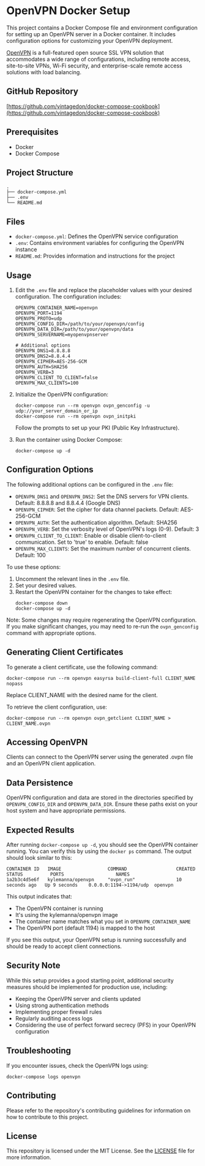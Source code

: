 # OpenVPN Docker Setup

This project contains a Docker Compose file and environment configuration for setting up an OpenVPN server in a Docker container. It includes configuration options for customizing your OpenVPN deployment.

[OpenVPN](https://openvpn.net/) is a full-featured open source SSL VPN solution that accommodates a wide range of configurations, including remote access, site-to-site VPNs, Wi-Fi security, and enterprise-scale remote access solutions with load balancing.

## GitHub Repository
[https://github.com/vintagedon/docker-compose-cookbook](https://github.com/vintagedon/docker-compose-cookbook)

## Prerequisites
- Docker
- Docker Compose

## Project Structure
```
.
├── docker-compose.yml
├── .env
└── README.md
```

## Files
- `docker-compose.yml`: Defines the OpenVPN service configuration
- `.env`: Contains environment variables for configuring the OpenVPN instance
- `README.md`: Provides information and instructions for the project

## Usage

1. Edit the `.env` file and replace the placeholder values with your desired configuration. The configuration includes:

   ```
   OPENVPN_CONTAINER_NAME=openvpn
   OPENVPN_PORT=1194
   OPENVPN_PROTO=udp
   OPENVPN_CONFIG_DIR=/path/to/your/openvpn/config
   OPENVPN_DATA_DIR=/path/to/your/openvpn/data
   OPENVPN_SERVERNAME=myopenvpnserver

   # Additional options
   OPENVPN_DNS1=8.8.8.8
   OPENVPN_DNS2=8.8.4.4
   OPENVPN_CIPHER=AES-256-GCM
   OPENVPN_AUTH=SHA256
   OPENVPN_VERB=3
   OPENVPN_CLIENT_TO_CLIENT=false
   OPENVPN_MAX_CLIENTS=100
   ```

2. Initialize the OpenVPN configuration:
   ```
   docker-compose run --rm openvpn ovpn_genconfig -u udp://your_server_domain_or_ip
   docker-compose run --rm openvpn ovpn_initpki
   ```
   Follow the prompts to set up your PKI (Public Key Infrastructure).

3. Run the container using Docker Compose:
   ```
   docker-compose up -d
   ```

## Configuration Options

The following additional options can be configured in the `.env` file:

- `OPENVPN_DNS1` and `OPENVPN_DNS2`: Set the DNS servers for VPN clients. Default: 8.8.8.8 and 8.8.4.4 (Google DNS)
- `OPENVPN_CIPHER`: Set the cipher for data channel packets. Default: AES-256-GCM
- `OPENVPN_AUTH`: Set the authentication algorithm. Default: SHA256
- `OPENVPN_VERB`: Set the verbosity level of OpenVPN's logs (0-9). Default: 3
- `OPENVPN_CLIENT_TO_CLIENT`: Enable or disable client-to-client communication. Set to 'true' to enable. Default: false
- `OPENVPN_MAX_CLIENTS`: Set the maximum number of concurrent clients. Default: 100

To use these options:

1. Uncomment the relevant lines in the `.env` file.
2. Set your desired values.
3. Restart the OpenVPN container for the changes to take effect:
   ```
   docker-compose down
   docker-compose up -d
   ```

Note: Some changes may require regenerating the OpenVPN configuration. If you make significant changes, you may need to re-run the `ovpn_genconfig` command with appropriate options.

## Generating Client Certificates
To generate a client certificate, use the following command:
```
docker-compose run --rm openvpn easyrsa build-client-full CLIENT_NAME nopass
```
Replace CLIENT_NAME with the desired name for the client.

To retrieve the client configuration, use:
```
docker-compose run --rm openvpn ovpn_getclient CLIENT_NAME > CLIENT_NAME.ovpn
```

## Accessing OpenVPN
Clients can connect to the OpenVPN server using the generated .ovpn file and an OpenVPN client application.

## Data Persistence
OpenVPN configuration and data are stored in the directories specified by `OPENVPN_CONFIG_DIR` and `OPENVPN_DATA_DIR`. Ensure these paths exist on your host system and have appropriate permissions.

## Expected Results
After running `docker-compose up -d`, you should see the OpenVPN container running. You can verify this by using the `docker ps` command. The output should look similar to this:

```
CONTAINER ID   IMAGE                 COMMAND                  CREATED          STATUS          PORTS                   NAMES
1a2b3c4d5e6f   kylemanna/openvpn     "ovpn_run"               10 seconds ago   Up 9 seconds    0.0.0.0:1194->1194/udp  openvpn
```

This output indicates that:
- The OpenVPN container is running
- It's using the kylemanna/openvpn image
- The container name matches what you set in `OPENVPN_CONTAINER_NAME`
- The OpenVPN port (default 1194) is mapped to the host

If you see this output, your OpenVPN setup is running successfully and should be ready to accept client connections.

## Security Note
While this setup provides a good starting point, additional security measures should be implemented for production use, including:
- Keeping the OpenVPN server and clients updated
- Using strong authentication methods
- Implementing proper firewall rules
- Regularly auditing access logs
- Considering the use of perfect forward secrecy (PFS) in your OpenVPN configuration

## Troubleshooting
If you encounter issues, check the OpenVPN logs using:
```
docker-compose logs openvpn
```

## Contributing
Please refer to the repository's contributing guidelines for information on how to contribute to this project.

## License
This repository is licensed under the MIT License. See the [LICENSE](LICENSE) file for more information.
